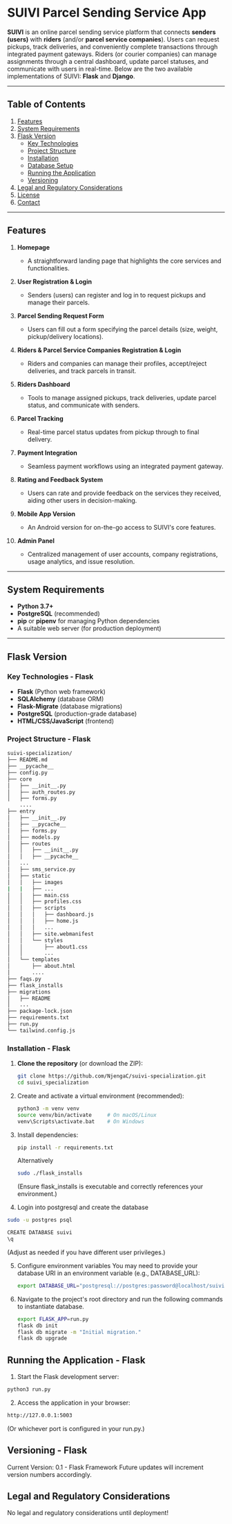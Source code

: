 # SUIVI Parcel Sending Service App

**SUIVI** is an online parcel sending service platform that connects **senders (users)** with **riders** (and/or **parcel service companies**). Users can request pickups, track deliveries, and conveniently complete transactions through integrated payment gateways. Riders (or courier companies) can manage assignments through a central dashboard, update parcel statuses, and communicate with users in real-time. Below are the two available implementations of SUIVI: **Flask** and **Django**.

---

## Table of Contents

1. [Features](#features)  
2. [System Requirements](#system-requirements)  
3. [Flask Version](#flask-version)  
   - [Key Technologies](#key-technologies---flask)  
   - [Project Structure](#project-structure---flask)  
   - [Installation](#installation---flask)  
   - [Database Setup](#database-setup---flask)  
   - [Running the Application](#running-the-application---flask)  
   - [Versioning](#versioning---flask)  
4. [Legal and Regulatory Considerations](#legal-and-regulatory-considerations)  
5. [License](#license)  
6. [Contact](#contact)  

---

## Features

1. **Homepage**  
   - A straightforward landing page that highlights the core services and functionalities.

2. **User Registration & Login**  
   - Senders (users) can register and log in to request pickups and manage their parcels.

3. **Parcel Sending Request Form**  
   - Users can fill out a form specifying the parcel details (size, weight, pickup/delivery locations).

4. **Riders & Parcel Service Companies Registration & Login**  
   - Riders and companies can manage their profiles, accept/reject deliveries, and track parcels in transit.

5. **Riders Dashboard**  
   - Tools to manage assigned pickups, track deliveries, update parcel status, and communicate with senders.

6. **Parcel Tracking**  
   - Real-time parcel status updates from pickup through to final delivery.

7. **Payment Integration**  
   - Seamless payment workflows using an integrated payment gateway.

8. **Rating and Feedback System**  
   - Users can rate and provide feedback on the services they received, aiding other users in decision-making.

9. **Mobile App Version**  
   - An Android version for on-the-go access to SUIVI's core features.

10. **Admin Panel**  
    - Centralized management of user accounts, company registrations, usage analytics, and issue resolution.

---

## System Requirements

- **Python 3.7+**  
- **PostgreSQL** (recommended)  
- **pip** or **pipenv** for managing Python dependencies  
- A suitable web server (for production deployment)  

---

## Flask Version

### Key Technologies - Flask

- **Flask** (Python web framework)  
- **SQLAlchemy** (database ORM)  
- **Flask-Migrate** (database migrations)  
- **PostgreSQL** (production-grade database)  
- **HTML/CSS/JavaScript** (frontend)  

### Project Structure - Flask

```bash
suivi-specialization/
├── README.md
├── __pycache__
├── config.py
├── core
│   ├── __init__.py
│   ├── auth_routes.py
│   ├── forms.py
    ....
├── entry
│   ├── __init__.py
│   ├── __pycache__
│   ├── forms.py
│   ├── models.py
│   ├── routes
│   │   ├── __init__.py
│   │   ├── __pycache__
│   ...
│   ├── sms_service.py
│   ├── static
│   │   ├── images
|   |   ├── ...
│   │   ├── main.css
│   │   ├── profiles.css
│   │   ├── scripts
│   │   │   ├── dashboard.js
│   │   │   ├── home.js
│   │   │   ...
│   │   ├── site.webmanifest
│   │   └── styles
│   │       ├── about1.css
│   │       ...
│   └── templates
│       ├── about.html
│       ....
├── faqs.py
├── flask_installs
├── migrations
│   ├── README
│   ...
├── package-lock.json
├── requirements.txt
├── run.py
└── tailwind.config.js
```

### Installation - Flask

1. **Clone the repository** (or download the ZIP):

   ```bash
   git clone https://github.com/NjengaC/suivi-specialization.git
   cd suivi_specialization


2. Create and activate a virtual environment (recommended):
    ```bash
    python3 -m venv venv
    source venv/bin/activate     # On macOS/Linux
    venv\Scripts\activate.bat    # On Windows

    ```
3. Install dependencies:
    ```bash
    pip install -r requirements.txt
    ```
    Alternatively
    ```bash
    sudo ./flask_installs
    ```
    (Ensure flask_installs is executable and correctly references your environment.)
4. Login into postgresql and create the database
  ```bash
  sudo -u postgres psql
  ```
```bash
CREATE DATABASE suivi
\q
```
(Adjust as needed if you have different user privileges.)

5. Configure environment variables
    You may need to provide your database URI in an environment variable (e.g., DATABASE_URL):

    ```bash
    export DATABASE_URL="postgresql://postgres:password@localhost/suivi"
    ```
6. Navigate to the project's root directory and run the following commands to instantiate database.

   ```bash
   export FLASK_APP=run.py
   flask db init
   flask db migrate -m "Initial migration."
   flask db upgrade
   ```

## Running the Application - Flask
1. Start the Flask development server:

```bash
python3 run.py
```
2. Access the application in your browser:

```bash
http://127.0.0.1:5003
```
(Or whichever port is configured in your run.py.)

## Versioning - Flask
Current Version: 0.1 - Flask Framework
Future updates will increment version numbers accordingly.

## Legal and Regulatory Considerations

No legal and regulatory considerations until deployment!

